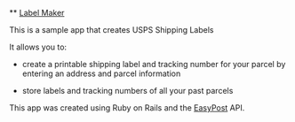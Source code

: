 ** [Label Maker](http://eli-smukler-label-maker.herokuapp.com)

This is a sample app that creates USPS Shipping Labels

It allows you to:

* create a printable shipping label and tracking number for your parcel
by entering an address and parcel information

* store labels and tracking numbers of all your past parcels

This app was created using Ruby on Rails and
the [EasyPost](https://www.easypost.com) API.
